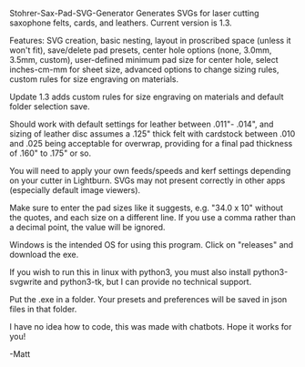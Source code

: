 Stohrer-Sax-Pad-SVG-Generator
Generates SVGs for laser cutting saxophone felts, cards, and leathers. Current version is 1.3.


Features: SVG creation, basic nesting, layout in proscribed space (unless it won't fit), save/delete pad presets, center hole options (none, 3.0mm, 3.5mm, custom), user-defined minimum pad size for center hole, select inches-cm-mm for sheet size, advanced options to change sizing rules, custom rules for size engraving on materials.  

Update 1.3 adds custom rules for size engraving on materials and default folder selection save.  


Should work with default settings for leather between .011"- .014", and sizing of leather disc assumes a .125" thick felt with cardstock between .010 and .025 being acceptable for overwrap, providing for a final pad thickness of .160" to .175" or so.

You will need to apply your own feeds/speeds and kerf settings depending on your cutter in Lightburn. SVGs may not present correctly in other apps (especially default image viewers). 

Make sure to enter the pad sizes like it suggests, e.g. "34.0 x 10" without the quotes, and each size on a different line.  If you use a comma rather than a decimal point, the value will be ignored.  

Windows is the intended OS for using this program.  Click on "releases" and download the exe. 

If you wish to run this in linux with python3, you must also install python3-svgwrite and python3-tk, but I can provide no technical support.

Put the .exe in a folder. Your presets and preferences will be saved in json files in that folder.

I have no idea how to code, this was made with chatbots. Hope it works for you!

-Matt
